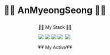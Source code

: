 # <p align="center">👏👏 AnMyeongSeong 👏👏</p>





<p align="center"> 👀👀 My Stack 👀👀</p>
<div align="center">
<img src="https://img.shields.io/badge/kotlin-ee0000?style=flat-square&logo=kotlin&logoColor=white"/>&nbsp;<img src="https://img.shields.io/badge/java-8b0000?style=flat-square&logo=java&logoColor=white"/>&nbsp;<img src="https://img.shields.io/badge/MySql-b8860b?style=flat-square&logo=Mysql&logoColor=white"/></a>&nbsp;<img src="https://img.shields.io/badge/PostgreSQL-b8860b?style=flat-square&logo=PostgreSQL&logoColor=white"/></a>&nbsp;&nbsp;<img src="https://img.shields.io/badge/Oracle-b8860b?style=flat-square&logo=Oracle&logoColor=white"/></a>&nbsp;
</div>

<p align="center"> 💗💗 My Active💗💗</p>
